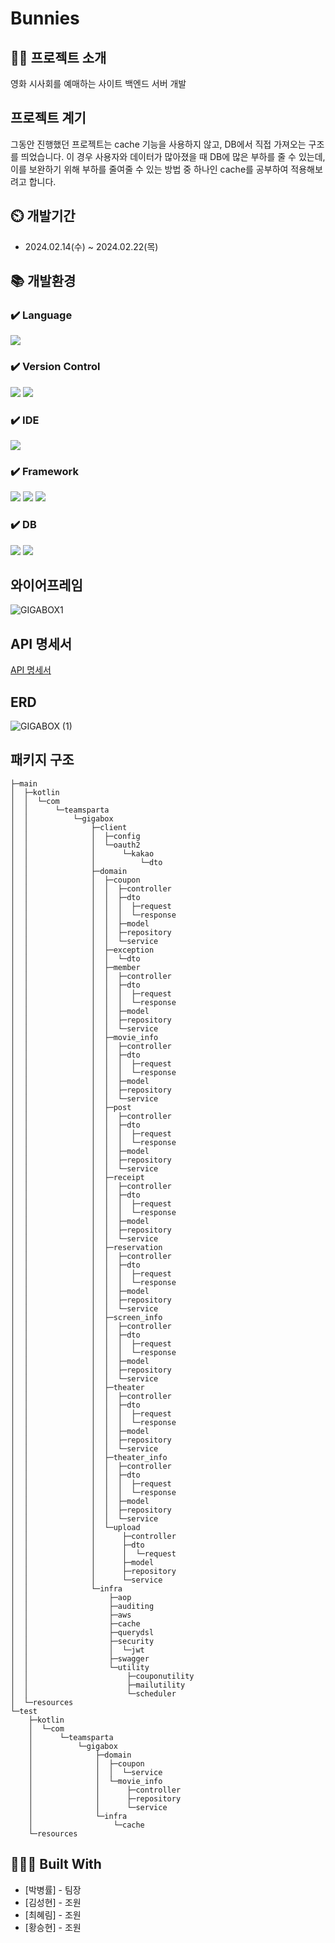 # Bunnies

## 👨‍🏫 프로젝트 소개
영화 시사회를 예매하는 사이트 백엔드 서버 개발

## 프로젝트 계기
그동안 진행했던 프로젝트는 cache 기능을 사용하지 않고, DB에서 직접 가져오는 구조를 띄었습니다. 이 경우 사용자와 데이터가 많아졌을 때 DB에 많은 부하를 줄 수 있는데, 이를 보완하기 위해 부하를 줄여줄 수 있는 방법 중 하나인 cache를 공부하여 적용해보려고 합니다.


## ⏲️ 개발기간
- 2024.02.14(수) ~ 2024.02.22(목)

## 📚️ 개발환경

### ✔️ Language
<img src="https://img.shields.io/badge/kotlin-7F52FF?style=for-the-badge&logo=kotlin&logoColor=white">

### ✔️ Version Control
<img src="https://img.shields.io/badge/git-F05032?style=for-the-badge&logo=git&logoColor=white"> <img src="https://img.shields.io/badge/github-181717?style=for-the-badge&logo=github&logoColor=white">

### ✔️ IDE
<img src="https://img.shields.io/badge/intellij idea-000000?style=for-the-badge&logo=intellijidea&logoColor=white">

### ✔️ Framework
<img src="https://img.shields.io/badge/spring-6DB33F?style=for-the-badge&logo=spring&logoColor=white"> <img src="https://img.shields.io/badge/springboot-6DB33F?style=for-the-badge&logo=springboot&logoColor=white"> <img src="https://img.shields.io/badge/spring security-6DB33F?style=for-the-badge&logo=springsecurity&logoColor=white">

### ✔️ DB
<img src="https://img.shields.io/badge/supabase-3FCF8E?style=for-the-badge&logo=supabase&logoColor=white"> <img src="https://img.shields.io/badge/Redis-DC382D?style=for-the-badge&logo=Redis&logoColor=white">

## 와이어프레임
![GIGABOX1](https://github.com/doojoo9999/GigaBox/assets/57141923/3bad775b-f8ac-44f4-aaf8-67db7a45db2c)


## API 명세서
[API 명세서](https://www.notion.so/478a7c378abb4eff8d56b7de5e682482?v=5193f9bb9b34445a836ec9e43469f2c3)


## ERD
![GIGABOX (1)](https://github.com/doojoo9999/GigaBox/assets/57141923/57ba3332-3207-46e4-8c8c-184d481e375f)


## 패키지 구조

```
├─main
│  ├─kotlin
│  │  └─com
│  │      └─teamsparta
│  │          └─gigabox
│  │              ├─client
│  │              │  ├─config
│  │              │  └─oauth2
│  │              │      └─kakao
│  │              │          └─dto
│  │              ├─domain
│  │              │  ├─coupon
│  │              │  │  ├─controller
│  │              │  │  ├─dto
│  │              │  │  │  ├─request
│  │              │  │  │  └─response
│  │              │  │  ├─model
│  │              │  │  ├─repository
│  │              │  │  └─service
│  │              │  ├─exception
│  │              │  │  └─dto
│  │              │  ├─member
│  │              │  │  ├─controller
│  │              │  │  ├─dto
│  │              │  │  │  ├─request
│  │              │  │  │  └─response
│  │              │  │  ├─model
│  │              │  │  ├─repository
│  │              │  │  └─service
│  │              │  ├─movie_info
│  │              │  │  ├─controller
│  │              │  │  ├─dto
│  │              │  │  │  ├─request
│  │              │  │  │  └─response
│  │              │  │  ├─model
│  │              │  │  ├─repository
│  │              │  │  └─service
│  │              │  ├─post
│  │              │  │  ├─controller
│  │              │  │  ├─dto
│  │              │  │  │  ├─request
│  │              │  │  │  └─response
│  │              │  │  ├─model
│  │              │  │  ├─repository
│  │              │  │  └─service
│  │              │  ├─receipt
│  │              │  │  ├─controller
│  │              │  │  ├─dto
│  │              │  │  │  ├─request
│  │              │  │  │  └─response
│  │              │  │  ├─model
│  │              │  │  ├─repository
│  │              │  │  └─service
│  │              │  ├─reservation
│  │              │  │  ├─controller
│  │              │  │  ├─dto
│  │              │  │  │  ├─request
│  │              │  │  │  └─response
│  │              │  │  ├─model
│  │              │  │  ├─repository
│  │              │  │  └─service
│  │              │  ├─screen_info
│  │              │  │  ├─controller
│  │              │  │  ├─dto
│  │              │  │  │  ├─request
│  │              │  │  │  └─response
│  │              │  │  ├─model
│  │              │  │  ├─repository
│  │              │  │  └─service
│  │              │  ├─theater
│  │              │  │  ├─controller
│  │              │  │  ├─dto
│  │              │  │  │  ├─request
│  │              │  │  │  └─response
│  │              │  │  ├─model
│  │              │  │  ├─repository
│  │              │  │  └─service
│  │              │  ├─theater_info
│  │              │  │  ├─controller
│  │              │  │  ├─dto
│  │              │  │  │  ├─request
│  │              │  │  │  └─response
│  │              │  │  ├─model
│  │              │  │  ├─repository
│  │              │  │  └─service
│  │              │  └─upload
│  │              │      ├─controller
│  │              │      ├─dto
│  │              │      │  └─request
│  │              │      ├─model
│  │              │      ├─repository
│  │              │      └─service
│  │              └─infra
│  │                  ├─aop
│  │                  ├─auditing
│  │                  ├─aws
│  │                  ├─cache
│  │                  ├─querydsl
│  │                  ├─security
│  │                  │  └─jwt
│  │                  ├─swagger
│  │                  └─utility
│  │                      ├─couponutility
│  │                      ├─mailutility
│  │                      └─scheduler
│  └─resources
└─test
    ├─kotlin
    │  └─com
    │      └─teamsparta
    │          └─gigabox
    │              ├─domain
    │              │  ├─coupon
    │              │  │  └─service
    │              │  └─movie_info
    │              │      ├─controller
    │              │      ├─repository
    │              │      └─service
    │              └─infra
    │                  └─cache
    └─resources
```

## 👨🏻‍💻 Built With

* [박병률] - 팀장
* [김성현] - 조원
* [최혜림] - 조원
* [황승현] - 조원
